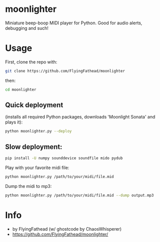 # moonlighter
Miniature beep-boop MIDI player for Python. Good for audio alerts, debugging and such!

# Usage
First, clone the repo with:
```bash
git clone https://github.com/FlyingFathead/moonlighter
```
then:
```bash
cd moonlighter
```

## Quick deployment 
(installs all required Python packages, downloads 'Moonlight Sonata' and plays it):
```bash
python moonlighter.py --deploy
```

## Slow deployment:
```bash
pip install -U numpy sounddevice soundfile mido pydub
```
Play with your favorite midi file:
```bash
python moonlighter.py /path/to/your/midi/file.mid
```
Dump the midi to mp3:
```bash
python moonlighter.py /path/to/your/midi/file.mid --dump output.mp3
```

# Info
- by FlyingFathead (w/ ghostcode by ChaosWhisperer)
- https://github.com/FlyingFathead/moonlighter/
